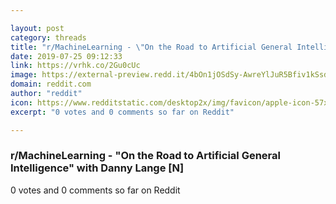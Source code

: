 ```yaml
---

layout: post
category: threads
title: "r/MachineLearning - \"On the Road to Artificial General Intelligence\" with Danny Lange [N]"
date: 2019-07-25 09:12:33
link: https://vrhk.co/2Gu0cUc
image: https://external-preview.redd.it/4bOn1jOSdSy-AwreYlJuR5Bfiv1kSsdjvamOXTOQg88.jpg?auto=webp&s=e5084a083fc718fe3b4290614e6717b56adc75ca
domain: reddit.com
author: "reddit"
icon: https://www.redditstatic.com/desktop2x/img/favicon/apple-icon-57x57.png
excerpt: "0 votes and 0 comments so far on Reddit"

---
```


### r/MachineLearning - "On the Road to Artificial General Intelligence" with Danny Lange [N]

0 votes and 0 comments so far on Reddit